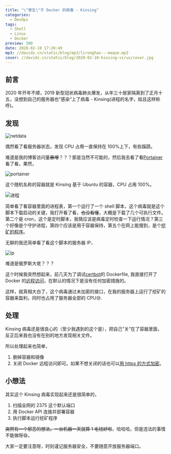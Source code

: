 ```yaml
---
title: "\"寄生\"于 Docker 的病毒 - Kinsing"
categories:
  - DevOps
tags:
  - Shell
  - Linux
  - Docker
preview: 300
date: 2020-02-10 17:20:49
mp3: //davidz.cn/static/blog/mp3/lironghao---maque.mp3
cover: //davidz.cn/static/blog/2020-02-10-kinsing-virus/cover.jpg
---
```


## 前言

2020 年开年不顺，2019 新型冠状病毒肺炎爆发，从年三十居家隔离到了正月十五，没想到自己的服务器也”感染“上了病毒 - Kinsing(进程的名字，姑且这样称呼)。

## 发现

![netdata](//davidz.cn/static/blog/2020-02-10-kinsing-virus/netdata.png)

偶然看了看服务器状态，发现 CPU 占用一直保持在 100%上下，有些蹊跷。

难道是我的博客访问量~~暴增~~？？？那是当然不可能的，然后我去看了看[Portainer](https://github.com/portainer/portainer)看了看，果然，

![portainer](//davidz.cn/static/blog/2020-02-10-kinsing-virus/portainer.png)

这个随机名称的容器就是 Kinsing 基于 Ubuntu 的容器，CPU 占用 100%。

![进程](//davidz.cn/static/blog/2020-02-10-kinsing-virus/process.png)

简单看了看容器里面的进程表，第一个运行了一个 shell 脚本，这个病毒就是这个脚本下载启动的关键，我打开看了看，~~也没看懂~~，大概是下载了几个可执行文件。第二个是 cron，这个是定时脚本，我猜应该是病毒定时检查一下运行情况？第三个好像是个守护进程，第四个应该是用于容器保持，第五个在网上能搜到，是个[挖矿的程序](https://www.baidu.com/s?wd=kdevtmpfsi)。

无聊的我还简单看了看这个脚本的服务器 IP，

![ip](//davidz.cn/static/blog/2020-02-10-kinsing-virus/ip.png)

难道是俄罗斯大佬？？？

这个时候我突然想起来，前几天为了调试[certbot](https://certbot.eff.org/)的 Dockerfile, 我直接打开了 Docker 的[远程访问](https://docs.docker.com/engine/reference/commandline/dockerd/#daemon-socket-option)，在默认的情况下是没有任何加密措施的。

这样，就真相大白了，这个病毒通过未加密的接口，在我的服务器上运行了挖矿的容器来盈利，同时也占用了服务器全部的 CPU:cry:.

## 处理

Kinsing 病毒还是很良心的（至少我遇到的这个是），把自己”关“在了容器里面，反正后来我也没有在别的地方发现相关文件。

所以处理起来也简单，

1. 删掉容器和镜像
2. 关闭 Docker 远程访问即可。如果不想关闭的话也可以[用 https 的方式加密](https://docs.docker.com/engine/security/https/)。

## 小想法

其实这个 Kinsing 病毒实现起来还是很简单的，

1. 扫描全网的 2375 这个默认端口
2. 用 Docker API 连接并部署容器
3. 执行脚本运行挖矿程序

~~突然有一个邪恶的想法，一台机器一天就算 1 毛钱好啦~~，哈哈哈，但是违法的事情不能做呀:smile:。

大家一定要注意呀，时刻谨记服务器安全，不要随意开放服务器端口。
